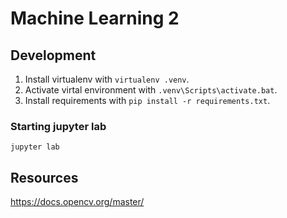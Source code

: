 # Machine Learning 2

## Development

1. Install virtualenv with `virtualenv .venv`. 
2. Activate virtal environment with `.venv\Scripts\activate.bat`.
3. Install requirements with `pip install -r requirements.txt`.

### Starting jupyter lab

```
jupyter lab
```

## Resources

https://docs.opencv.org/master/

